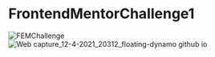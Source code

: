 # FrontendMentorChallenge1
![FEMChallenge](https://user-images.githubusercontent.com/65811224/128588543-5b3a9237-c509-4291-9af8-12a6d966eead.JPG)
![Web capture_12-4-2021_20312_floating-dynamo github io](https://user-images.githubusercontent.com/65811224/128588545-c50f06ad-4e84-479f-96eb-a65cd43b094f.jpeg)
